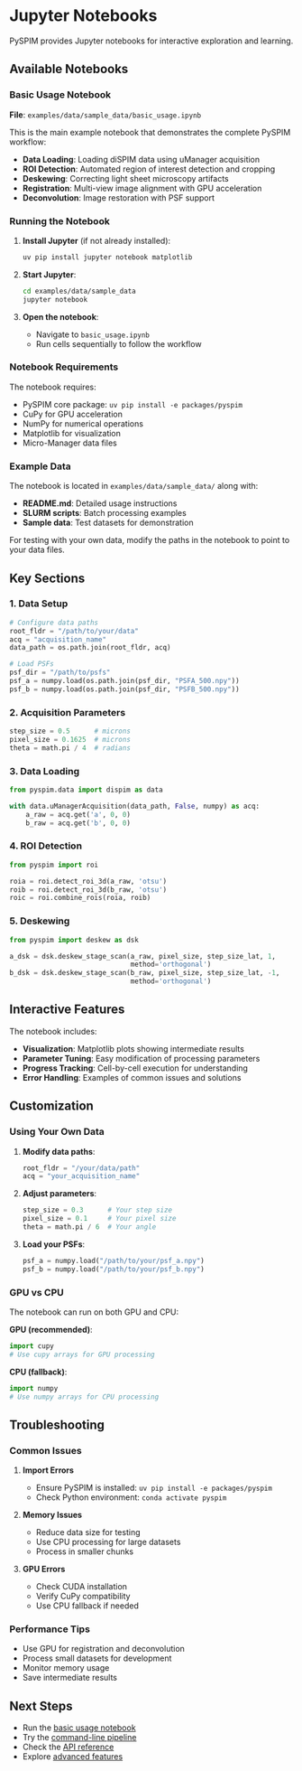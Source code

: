# Jupyter Notebooks

PySPIM provides Jupyter notebooks for interactive exploration and learning.

## Available Notebooks

### Basic Usage Notebook

**File**: `examples/data/sample_data/basic_usage.ipynb`

This is the main example notebook that demonstrates the complete PySPIM workflow:

- **Data Loading**: Loading diSPIM data using uManager acquisition
- **ROI Detection**: Automated region of interest detection and cropping
- **Deskewing**: Correcting light sheet microscopy artifacts
- **Registration**: Multi-view image alignment with GPU acceleration
- **Deconvolution**: Image restoration with PSF support

### Running the Notebook

1. **Install Jupyter** (if not already installed):
   ```bash
   uv pip install jupyter notebook matplotlib
   ```

2. **Start Jupyter**:
   ```bash
   cd examples/data/sample_data
   jupyter notebook
   ```

3. **Open the notebook**:
   - Navigate to `basic_usage.ipynb`
   - Run cells sequentially to follow the workflow

### Notebook Requirements

The notebook requires:
- PySPIM core package: `uv pip install -e packages/pyspim`
- CuPy for GPU acceleration
- NumPy for numerical operations
- Matplotlib for visualization
- Micro-Manager data files

### Example Data

The notebook is located in `examples/data/sample_data/` along with:
- **README.md**: Detailed usage instructions
- **SLURM scripts**: Batch processing examples
- **Sample data**: Test datasets for demonstration

For testing with your own data, modify the paths in the notebook to point to your data files.

## Key Sections

### 1. Data Setup

```python
# Configure data paths
root_fldr = "/path/to/your/data"
acq = "acquisition_name"
data_path = os.path.join(root_fldr, acq)

# Load PSFs
psf_dir = "/path/to/psfs"
psf_a = numpy.load(os.path.join(psf_dir, "PSFA_500.npy"))
psf_b = numpy.load(os.path.join(psf_dir, "PSFB_500.npy"))
```

### 2. Acquisition Parameters

```python
step_size = 0.5      # microns
pixel_size = 0.1625  # microns
theta = math.pi / 4  # radians
```

### 3. Data Loading

```python
from pyspim.data import dispim as data

with data.uManagerAcquisition(data_path, False, numpy) as acq:
    a_raw = acq.get('a', 0, 0)
    b_raw = acq.get('b', 0, 0)
```

### 4. ROI Detection

```python
from pyspim import roi

roia = roi.detect_roi_3d(a_raw, 'otsu')
roib = roi.detect_roi_3d(b_raw, 'otsu')
roic = roi.combine_rois(roia, roib)
```

### 5. Deskewing

```python
from pyspim import deskew as dsk

a_dsk = dsk.deskew_stage_scan(a_raw, pixel_size, step_size_lat, 1,
                              method='orthogonal')
b_dsk = dsk.deskew_stage_scan(b_raw, pixel_size, step_size_lat, -1,
                              method='orthogonal')
```

## Interactive Features

The notebook includes:
- **Visualization**: Matplotlib plots showing intermediate results
- **Parameter Tuning**: Easy modification of processing parameters
- **Progress Tracking**: Cell-by-cell execution for understanding
- **Error Handling**: Examples of common issues and solutions

## Customization

### Using Your Own Data

1. **Modify data paths**:
   ```python
   root_fldr = "/your/data/path"
   acq = "your_acquisition_name"
   ```

2. **Adjust parameters**:
   ```python
   step_size = 0.3      # Your step size
   pixel_size = 0.1     # Your pixel size
   theta = math.pi / 6  # Your angle
   ```

3. **Load your PSFs**:
   ```python
   psf_a = numpy.load("/path/to/your/psf_a.npy")
   psf_b = numpy.load("/path/to/your/psf_b.npy")
   ```

### GPU vs CPU

The notebook can run on both GPU and CPU:

**GPU (recommended)**:
```python
import cupy
# Use cupy arrays for GPU processing
```

**CPU (fallback)**:
```python
import numpy
# Use numpy arrays for CPU processing
```

## Troubleshooting

### Common Issues

1. **Import Errors**
   - Ensure PySPIM is installed: `uv pip install -e packages/pyspim`
   - Check Python environment: `conda activate pyspim`

2. **Memory Issues**
   - Reduce data size for testing
   - Use CPU processing for large datasets
   - Process in smaller chunks

3. **GPU Errors**
   - Check CUDA installation
   - Verify CuPy compatibility
   - Use CPU fallback if needed

### Performance Tips

- Use GPU for registration and deconvolution
- Process small datasets for development
- Monitor memory usage
- Save intermediate results

## Next Steps

- Run the [basic usage notebook](../../examples/nb/basic_usage.ipynb)
- Try the [command-line pipeline](examples/scripts/dispim_pipeline/)
- Check the [API reference](../packages/pyspim/api.md)
- Explore [advanced features](advanced-features.md) 